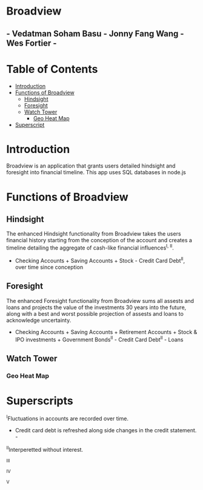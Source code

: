# Broadview
## - Vedatman Soham Basu - Jonny Fang Wang - Wes Fortier -
# Table of Contents
* [Introduction](#introduction)
* [Functions of Broadview](#functions-of-broadview)
  * [Hindsight](#hindsight)
  * [Foresight](#foresight)
  * [Watch Tower](#watch-tower)
    * [Geo Heat Map](#geo-heat-map)
* [Superscript](#superscript)

# Introduction
Broadview is an application that grants users detailed hindsight and foresight into financial timeline.
This app uses SQL databases in node.js

# Functions of Broadview

## Hindsight
The enhanced Hindsight functionality from Broadview takes the users financial history starting from the conception of the account and creates a timeline detailing the aggregate of cash-like financial influences<sup>I, II</sup>.

- Checking Accounts + Saving Accounts + Stock - Credit Card Debt<sup>II</sup>, over time since conception

## Foresight
The enhanced Foresight functionality from Broadview sums all assests and loans and projects the value of the investments 30 years into the future, along with a best and worst possible projection of assests and loans to acknowledge uncertainty. 

- Checking Accounts + Saving Accounts + Retirement Accounts + Stock & IPO investments + Government Bonds<sup>II</sup> - Credit Card Debt<sup>II</sup> - Loans

## Watch Tower

### Geo Heat Map

# Superscripts
<sup>I</sup>Fluctuations in accounts are recorded over time.
- Credit card debt is refreshed along side changes in the credit statement. -

<sup>II</sup>Interperetted without interest.

<sup>III</sup>

<sup>IV</sup>

<sup>V</sup>
